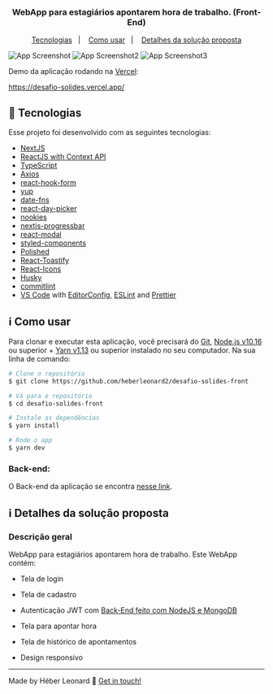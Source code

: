 <h3 align="center">
  WebApp para estagiários apontarem hora de trabalho. (Front-End)
</h3>

<p align="center">
  <a href="#rocket-tecnologias">Tecnologias</a>&nbsp;&nbsp;&nbsp;|&nbsp;&nbsp;&nbsp;
  <a href="#information_source-como-usar">Como usar</a>&nbsp;&nbsp;&nbsp;|&nbsp;&nbsp;&nbsp;
  <a href="#information_source-detalhes-da-solução-proposta">Detalhes da solução proposta</a>
</p>

![App Screenshot](https://res.cloudinary.com/heberleonard/image/upload/v1626023925/image_14_ivrota.png)
![App Screenshot2](https://res.cloudinary.com/heberleonard/image/upload/v1626023922/image_15_tdfdss.png)
![App Screenshot3](https://res.cloudinary.com/heberleonard/image/upload/v1626023918/image_16_tvrbl4.png)

<p>
Demo da aplicação rodando na
<a href="https://vercel.com/" target="_blank">Vercel</a>:
<p>
  <a href="https://desafio-solides.vercel.app/" target="_blank">
    https://desafio-solides.vercel.app/
    </p>
  </a>
</p>

## :rocket: Tecnologias

Esse projeto foi desenvolvido com as seguintes tecnologias:

- [NextJS](https://reactjs.org/)
- [ReactJS with Context API](https://reactjs.org/)
- [TypeScript](https://www.typescriptlang.org/)
- [Axios](https://github.com/axios/axios)
- [react-hook-form](https://react-hook-form.com/)
- [yup](https://github.com/jquense/yup)
- [date-fns](https://date-fns.org/)
- [react-day-picker](https://react-day-picker.js.org/)
- [nookies](https://github.com/maticzav/nookies)
- [nextjs-progressbar](https://github.com/apal21/nextjs-progressbar)
- [react-modal](https://github.com/reactjs/react-modal)
- [styled-components](https://www.styled-components.com/)
- [Polished](https://polished.js.org/)
- [React-Toastify](https://fkhadra.github.io/react-toastify/)
- [React-Icons](https://react-icons.netlify.com/)
- [Husky](https://github.com/typicode/husky)
- [commitlint](https://github.com/conventional-changelog/commitlint)
- [VS Code][vc] with [EditorConfig][vceditconfig], [ESLint][vceslint] and [Prettier](https://prettier.io/)

## :information_source: Como usar

Para clonar e executar esta aplicação, você precisará do [Git](https://git-scm.com), [Node.js v10.16][nodejs] ou superior + [Yarn v1.13][yarn] ou superior instalado no seu computador. Na sua linha de comando:

```bash
# Clone o repositório
$ git clone https://github.com/heberleonard2/desafio-solides-front

# Vá para o repositório
$ cd desafio-solides-front

# Instale as dependências
$ yarn install

# Rode o app
$ yarn dev
```

### Back-end:

O Back-end da aplicação se encontra <a href="https://github.com/heberleonard2/time-tracking-back">nesse link</a>.

## :information_source: Detalhes da solução proposta

### Descrição geral

WebApp para estagiários apontarem hora de trabalho. Este WebApp contém:

- Tela de login

- Tela de cadastro

- Autenticação JWT com <a href="https://github.com/heberleonard2/time-tracking-back" target="_blank">Back-End feito com NodeJS e MongoDB</a>

- Tela para apontar hora

- Tela de histórico de apontamentos

- Design responsivo

---

Made by Héber Leonard :wave: [Get in touch!](https://www.linkedin.com/in/heber-leonard/)

[nodejs]: https://nodejs.org/
[yarn]: https://yarnpkg.com/
[vc]: https://code.visualstudio.com/
[vceditconfig]: https://marketplace.visualstudio.com/items?itemName=EditorConfig.EditorConfig
[vceslint]: https://marketplace.visualstudio.com/items?itemName=dbaeumer.vscode-eslint

